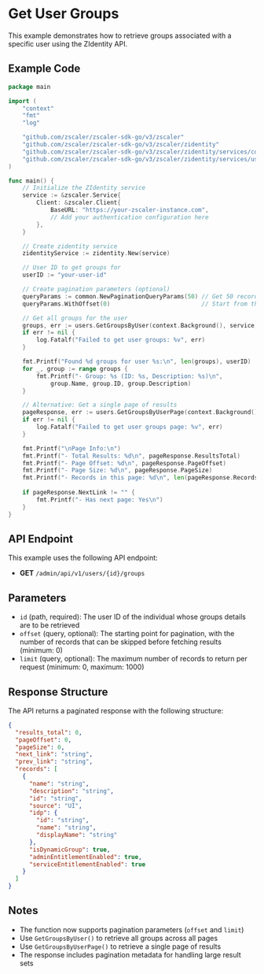 # Get User Groups

This example demonstrates how to retrieve groups associated with a specific user using the ZIdentity API.

## Example Code

```go
package main

import (
	"context"
	"fmt"
	"log"

	"github.com/zscaler/zscaler-sdk-go/v3/zscaler"
	"github.com/zscaler/zscaler-sdk-go/v3/zscaler/zidentity"
	"github.com/zscaler/zscaler-sdk-go/v3/zscaler/zidentity/services/common"
	"github.com/zscaler/zscaler-sdk-go/v3/zscaler/zidentity/services/users"
)

func main() {
	// Initialize the ZIdentity service
	service := &zscaler.Service{
		Client: &zscaler.Client{
			BaseURL: "https://your-zscaler-instance.com",
			// Add your authentication configuration here
		},
	}

	// Create zidentity service
	zidentityService := zidentity.New(service)

	// User ID to get groups for
	userID := "your-user-id"

	// Create pagination parameters (optional)
	queryParams := common.NewPaginationQueryParams(50) // Get 50 records per page
	queryParams.WithOffset(0)                          // Start from the beginning

	// Get all groups for the user
	groups, err := users.GetGroupsByUser(context.Background(), service, userID, &queryParams)
	if err != nil {
		log.Fatalf("Failed to get user groups: %v", err)
	}

	fmt.Printf("Found %d groups for user %s:\n", len(groups), userID)
	for _, group := range groups {
		fmt.Printf("- Group: %s (ID: %s, Description: %s)\n", 
			group.Name, group.ID, group.Description)
	}

	// Alternative: Get a single page of results
	pageResponse, err := users.GetGroupsByUserPage(context.Background(), service, userID, &queryParams)
	if err != nil {
		log.Fatalf("Failed to get user groups page: %v", err)
	}

	fmt.Printf("\nPage Info:\n")
	fmt.Printf("- Total Results: %d\n", pageResponse.ResultsTotal)
	fmt.Printf("- Page Offset: %d\n", pageResponse.PageOffset)
	fmt.Printf("- Page Size: %d\n", pageResponse.PageSize)
	fmt.Printf("- Records in this page: %d\n", len(pageResponse.Records))
	
	if pageResponse.NextLink != "" {
		fmt.Printf("- Has next page: Yes\n")
	}
}
```

## API Endpoint

This example uses the following API endpoint:
- **GET** `/admin/api/v1/users/{id}/groups`

## Parameters

- `id` (path, required): The user ID of the individual whose groups details are to be retrieved
- `offset` (query, optional): The starting point for pagination, with the number of records that can be skipped before fetching results (minimum: 0)
- `limit` (query, optional): The maximum number of records to return per request (minimum: 0, maximum: 1000)

## Response Structure

The API returns a paginated response with the following structure:

```json
{
  "results_total": 0,
  "pageOffset": 0,
  "pageSize": 0,
  "next_link": "string",
  "prev_link": "string",
  "records": [
    {
      "name": "string",
      "description": "string",
      "id": "string",
      "source": "UI",
      "idp": {
        "id": "string",
        "name": "string",
        "displayName": "string"
      },
      "isDynamicGroup": true,
      "adminEntitlementEnabled": true,
      "serviceEntitlementEnabled": true
    }
  ]
}
```

## Notes

- The function now supports pagination parameters (`offset` and `limit`)
- Use `GetGroupsByUser()` to retrieve all groups across all pages
- Use `GetGroupsByUserPage()` to retrieve a single page of results
- The response includes pagination metadata for handling large result sets 
